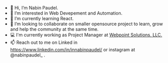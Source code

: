 - 👋 Hi, I’m Nabin Paudel.
- 👀 I’m interested in Web Devepement and Automation.
- 🌱 I’m currently learning React.
- 💞️ I’m looking to collaborate on smaller opensource project to learn, grow and help the community at the same time.
- 💻 I'm currently working as Project Manager at [Webpoint Solutions, LLC.](webpoint.io)
- 📫 Reach out to me on Linked in https://www.linkedin.com/in/innabinpaudel/ or instagram at @nabinpaudel_  .

<!---
nabinpaudel-np/nabinpaudel-np is a ✨ special ✨ repository because its `README.md` (this file) appears on your GitHub profile.
You can click the Preview link to take a look at your changes.
--->

